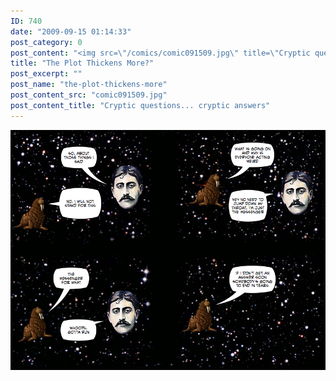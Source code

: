 ```yaml
---
ID: 740
date: "2009-09-15 01:14:33"
post_category: 0
post_content: "<img src=\"/comics/comic091509.jpg\" title=\"Cryptic questions... cryptic answers\" />"
title: "The Plot Thickens More?"
post_excerpt: ""
post_name: "the-plot-thickens-more"
post_content_src: "comic091509.jpg"
post_content_title: "Cryptic questions... cryptic answers"
---
```



[![Cryptic questions... cryptic answers](/comics-hi-res/comic091509.jpg)](/comics-hi-res/comic091509.jpg "Cryptic questions... cryptic answers")

